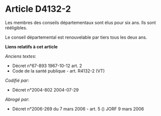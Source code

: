# Article D4132-2

Les membres des conseils départementaux sont élus pour six ans. Ils sont rééligibles.

Le conseil départemental est renouvelable par tiers tous les deux ans.

**Liens relatifs à cet article**

_Anciens textes_:

  - Décret n°67-893 1967-10-12 art. 2
  - Code de la santé publique - art. R4132-2 (VT)

_Codifié par_:

  - Décret n°2004-802 2004-07-29

_Abrogé par_:

  - Décret n°2006-269 du 7 mars 2006 - art. 5 () JORF 9 mars 2006
